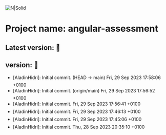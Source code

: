 ![N|Solid](https://media-exp1.licdn.com/dms/image/C510BAQE21IoXP9yPYw/company-logo_200_200/0?e=2159024400&v=beta&t=0uhJ81EqlzI5fsk_9AeBSaPu9S8WmyvGiEWxKWFioP4)
# Project name: angular-assessment
## Latest version:   :rocket:
## version:   :rocket:

* [AladinHidri]: Initial commit. (HEAD -> main) Fri, 29 Sep 2023 17:58:06 +0100
* [AladinHidri]: Initial commit. (origin/main) Fri, 29 Sep 2023 17:56:52 +0100
* [AladinHidri]: Initial commit. Fri, 29 Sep 2023 17:56:41 +0100
* [AladinHidri]: Initial commit. Fri, 29 Sep 2023 17:46:13 +0100
* [AladinHidri]: Initial commit. Fri, 29 Sep 2023 17:45:06 +0100
* [AladinHidri]: Initial commit. Thu, 28 Sep 2023 20:35:10 +0100
